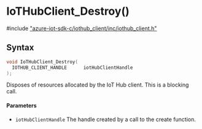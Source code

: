 # IoTHubClient_Destroy()

\#include ["azure-iot-sdk-c/iothub_client/inc/iothub_client.h"](../iot-c-ref-iothub-client-h.md)  

## Syntax

```C
void IoTHubClient_Destroy(
  IOTHUB_CLIENT_HANDLE  	iotHubClientHandle
);

```

Disposes of resources allocated by the IoT Hub client. This is a blocking call.

#### Parameters
* `iotHubClientHandle` The handle created by a call to the create function.

